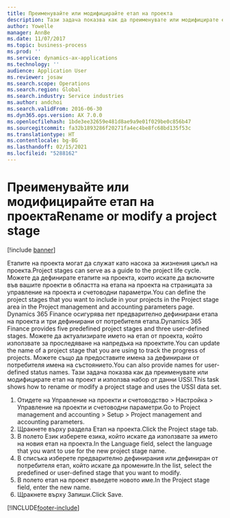 ```yaml
---
title: Преименувайте или модифицирайте етап на проекта
description: Тази задача показва как да преименувате или модифицирате етап на проект.
author: Yowelle
manager: AnnBe
ms.date: 11/07/2017
ms.topic: business-process
ms.prod: ''
ms.service: dynamics-ax-applications
ms.technology: ''
audience: Application User
ms.reviewer: josaw
ms.search.scope: Operations
ms.search.region: Global
ms.search.industry: Service industries
ms.author: andchoi
ms.search.validFrom: 2016-06-30
ms.dyn365.ops.version: AX 7.0.0
ms.openlocfilehash: 1bde3ee32659e481d8ae9a9e01f029be0c856b47
ms.sourcegitcommit: fa32b1893286f20271fa4ec4be8fc68bd135f53c
ms.translationtype: HT
ms.contentlocale: bg-BG
ms.lasthandoff: 02/15/2021
ms.locfileid: "5288162"
---
```

# <a name="rename-or-modify-a-project-stage"></a><span data-ttu-id="8af09-103">Преименувайте или модифицирайте етап на проекта</span><span class="sxs-lookup"><span data-stu-id="8af09-103">Rename or modify a project stage</span></span>

[!include [banner](../../includes/banner.md)]

<span data-ttu-id="8af09-104">Етапите на проекта могат да служат като насока за жизнения цикъл на проекта.</span><span class="sxs-lookup"><span data-stu-id="8af09-104">Project stages can serve as a guide to the project life cycle.</span></span> <span data-ttu-id="8af09-105">Можете да дефинирате етапите на проекта, които искате да включите във вашите проекти в областта на етапа на проекта на страницата за управление на проекта и счетоводни параметри.</span><span class="sxs-lookup"><span data-stu-id="8af09-105">You can define the project stages that you want to include in your projects in the Project stage area in the Project management and accounting parameters page.</span></span> <span data-ttu-id="8af09-106">Dynamics 365 Finance осигурява пет предварително дефинирани етапа на проекта и три дефинирани от потребителя етапа.</span><span class="sxs-lookup"><span data-stu-id="8af09-106">Dynamics 365 Finance provides five predefined project stages and three user-defined stages.</span></span> <span data-ttu-id="8af09-107">Можете да актуализирате името на етап от проекта, който използвате за проследяване на напредъка на проектите.</span><span class="sxs-lookup"><span data-stu-id="8af09-107">You can update the name of a project stage that you are using to track the progress of projects.</span></span> <span data-ttu-id="8af09-108">Можете също да предоставите имена за дефинирани от потребителя имена на състоянието.</span><span class="sxs-lookup"><span data-stu-id="8af09-108">You can also provide names for user-defined status names.</span></span> <span data-ttu-id="8af09-109">Тази задача показва как да преименувате или модифицирате етап на проект и използва набор от данни USSI.</span><span class="sxs-lookup"><span data-stu-id="8af09-109">This task shows how to rename or modify a project stage and uses the USSI data set.</span></span>

1. <span data-ttu-id="8af09-110">Отидете на Управление на проекти и счетоводство > Настройка > Управление на проекти и счетоводни параметри.</span><span class="sxs-lookup"><span data-stu-id="8af09-110">Go to Project management and accounting > Setup > Project management and accounting parameters.</span></span>
2. <span data-ttu-id="8af09-111">Щракнете върху раздела Етап на проекта.</span><span class="sxs-lookup"><span data-stu-id="8af09-111">Click the Project stage tab.</span></span>
3. <span data-ttu-id="8af09-112">В полето Език изберете езика, който искате да използвате за името на новия етап на проекта.</span><span class="sxs-lookup"><span data-stu-id="8af09-112">In the Language field, select the language that you want to use for the new project stage name.</span></span>
4. <span data-ttu-id="8af09-113">В списъка изберете предварително дефинирания или дефиниран от потребителя етап, който искате да промените.</span><span class="sxs-lookup"><span data-stu-id="8af09-113">In the list, select the predefined or user-defined stage that you want to modify.</span></span> 
5. <span data-ttu-id="8af09-114">В полето етап на проект въведете новото име.</span><span class="sxs-lookup"><span data-stu-id="8af09-114">In the Project stage field, enter the new name.</span></span>
6. <span data-ttu-id="8af09-115">Щракнете върху Запиши.</span><span class="sxs-lookup"><span data-stu-id="8af09-115">Click Save.</span></span>


[!INCLUDE[footer-include](../../includes/footer-banner.md)]
